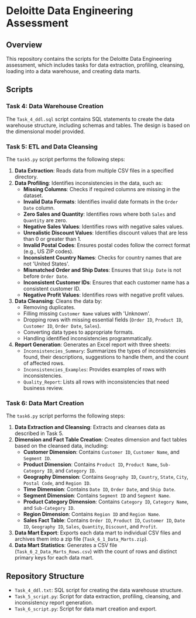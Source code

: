 # Deloitte Data Engineering Assessment

## Overview
This repository contains the scripts for the Deloitte Data Engineering assessment, which includes tasks for data extraction, profiling, cleansing, loading into a data warehouse, and creating data marts.

## Scripts

### Task 4: Data Warehouse Creation
The `Task_4_ddl.sql` script contains SQL statements to create the data warehouse structure, including schemas and tables. The design is based on the dimensional model provided.

### Task 5: ETL and Data Cleansing
The `task5.py` script performs the following steps:

1. **Data Extraction**: Reads data from multiple CSV files in a specified directory.
2. **Data Profiling**: Identifies inconsistencies in the data, such as:
   - **Missing Columns**: Checks if required columns are missing in the dataset.
   - **Invalid Data Formats**: Identifies invalid date formats in the `Order Date` column.
   - **Zero Sales and Quantity**: Identifies rows where both `Sales` and `Quantity` are zero.
   - **Negative Sales Values**: Identifies rows with negative sales values.
   - **Unrealistic Discount Values**: Identifies discount values that are less than 0 or greater than 1.
   - **Invalid Postal Codes**: Ensures postal codes follow the correct format (e.g., US ZIP codes).
   - **Inconsistent Country Names**: Checks for country names that are not 'United States'.
   - **Mismatched Order and Ship Dates**: Ensures that `Ship Date` is not before `Order Date`.
   - **Inconsistent Customer IDs**: Ensures that each customer name has a consistent customer ID.
   - **Negative Profit Values**: Identifies rows with negative profit values.
3. **Data Cleansing**: Cleans the data by:
   - Removing duplicates.
   - Filling missing `Customer Name` values with 'Unknown'.
   - Dropping rows with missing essential fields (`Order ID`, `Product ID`, `Customer ID`, `Order Date`, `Sales`).
   - Converting data types to appropriate formats.
   - Handling identified inconsistencies programmatically.
4. **Report Generation**: Generates an Excel report with three sheets:
   - `Inconsistencies_Summary`: Summarizes the types of inconsistencies found, their descriptions, suggestions to handle them, and the count of affected rows.
   - `Inconsistencies_Examples`: Provides examples of rows with inconsistencies.
   - `Quality_Report`: Lists all rows with inconsistencies that need business review.

### Task 6: Data Mart Creation
The `task6.py` script performs the following steps:

1. **Data Extraction and Cleansing**: Extracts and cleanses data as described in Task 5.
2. **Dimension and Fact Table Creation**: Creates dimension and fact tables based on the cleansed data, including:
   - **Customer Dimension**: Contains `Customer ID`, `Customer Name`, and `Segment ID`.
   - **Product Dimension**: Contains `Product ID`, `Product Name`, `Sub-Category ID`, and `Category ID`.
   - **Geography Dimension**: Contains `Geography ID`, `Country`, `State`, `City`, `Postal Code`, and `Region ID`.
   - **Time Dimension**: Contains `Date ID`, `Order Date`, and `Ship Date`.
   - **Segment Dimension**: Contains `Segment ID` and `Segment Name`.
   - **Product Category Dimension**: Contains `Category ID`, `Category Name`, and `Sub-Category ID`.
   - **Region Dimension**: Contains `Region ID` and `Region Name`.
   - **Sales Fact Table**: Contains `Order ID`, `Product ID`, `Customer ID`, `Date ID`, `Geography ID`, `Sales`, `Quantity`, `Discount`, and `Profit`.
3. **Data Mart Export**: Exports each data mart to individual CSV files and archives them into a zip file (`Task_6_1_Data_Marts.zip`).
4. **Data Mart Statistics**: Generates a CSV file (`Task_6_2_Data_Marts_Rows.csv`) with the count of rows and distinct primary keys for each data mart.


## Repository Structure
- `Task_4_ddl.txt`: SQL script for creating the data warehouse structure.
- `Task_5_script.py`: Script for data extraction, profiling, cleansing, and inconsistency report generation.
- `Task_6_script.py`: Script for data mart creation and export.
